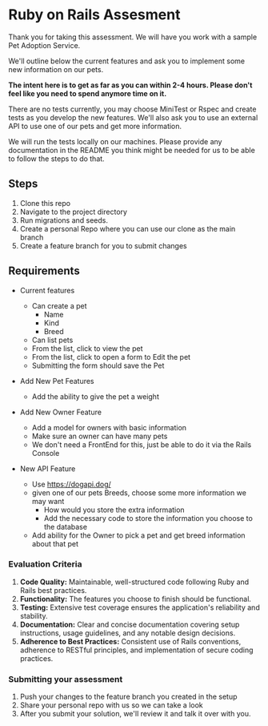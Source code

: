 # Ruby on Rails Assesment

Thank you for taking this assessment. We will have you work with a sample Pet Adoption Service.

We'll outline below the current features and ask you to implement some new information on our pets.

**The intent here is to get as far as you can within 2-4 hours. Please don't feel like you need to spend anymore time on it.**

There are no tests currently, you may choose MiniTest or Rspec and create tests as you develop the new features. We'll also ask you to use an external API to use one of our
pets and get more information.

We will run the tests locally on our machines. Please provide any documentation in the README you think might be needed for us to be able to follow the steps to do that.

## Steps

1. Clone this repo
2. Navigate to the project directory
3. Run migrations and seeds.
4. Create a personal Repo where you can use our clone as the main branch
5. Create a feature branch for you to submit changes

## Requirements

- Current features
    - Can create a pet
        - Name
        - Kind
        - Breed
    - Can list pets
    - From the list, click to view the pet
    - From the list, click to open a form to Edit the pet
    - Submitting the form should save the Pet

- Add New Pet Features
    - Add the ability to give the pet a weight
- Add New Owner Feature
    - Add a model for owners with basic information
    - Make sure an owner can have many pets
    - We don't need a FrontEnd for this, just be able to do it via the Rails Console
- New API Feature
    - Use https://dogapi.dog/
    - given one of our pets Breeds, choose some more information we may want
        - How would you store the extra information
        - Add the necessary code to store the information you choose to the database
    - Add ability for the Owner to pick a pet and get breed information about that pet

### **Evaluation Criteria**

1. **Code Quality:** Maintainable, well-structured code following Ruby and Rails best practices.
2. **Functionality:** The features you choose to finish should be functional.
3. **Testing:** Extensive test coverage ensures the application's reliability and stability.
4. **Documentation:** Clear and concise documentation covering setup instructions, usage guidelines, and any notable design decisions.
5. **Adherence to Best Practices:** Consistent use of Rails conventions, adherence to RESTful principles, and implementation of secure coding practices.

### Submitting your assessment
1. Push your changes to the feature branch you created in the setup
2. Share your personal repo with us so we can take a look
3. After you submit your solution, we'll review it and talk it over with you.
